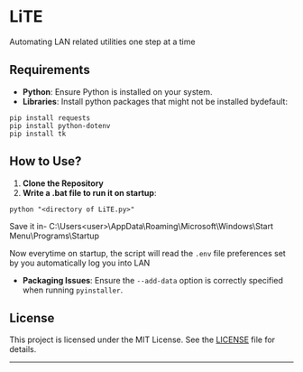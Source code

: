 # LiTE

Automating LAN related utilities one step at a time

## Requirements

- **Python**: Ensure Python is installed on your system.
- **Libraries**: Install python packages that might not be installed bydefault:
```
pip install requests
pip install python-dotenv
pip install tk
```

## How to Use?

1. **Clone the Repository**
2. **Write a .bat file to run it on startup**:
```
python "<directory of LiTE.py>"
```
Save it in- C:\Users\<user>\AppData\Roaming\Microsoft\Windows\Start Menu\Programs\Startup

Now everytime on startup, the script will read the `.env` file preferences set by you automatically log you into LAN
- **Packaging Issues**: Ensure the `--add-data` option is correctly specified when running `pyinstaller`.

## License

This project is licensed under the MIT License. See the [LICENSE](LICENSE) file for details.

---

